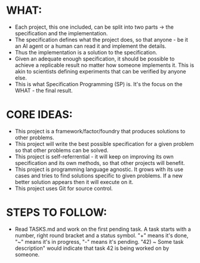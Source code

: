 # WHAT:
- Each project, this one included, can be split into two parts -> the specification and the implementation.
- The specification defines what the project does, so that anyone - be it an AI agent or a human can read it and implement the details.
- Thus the implementation is a solution to the specification.
- Given an adequate enough specification, it should be possible to achieve a replicable result no matter how someone implements it. This is akin to scientists defining experiments that can be verified by anyone else. 
- This is what Specification Programming (SP) is. It's the focus on the WHAT - the final result.

# CORE IDEAS:
- This project is a framework/factor/foundry that produces solutions to other problems.
- This project will write the best possible specification for a given problem so that other problems can be solved.
- This project is self-referrential - it will keep on improving its own specification and its own methods, so that other projects will benefit.
- This project is programming language agnostic. It grows with its use cases and tries to find solutions specific to given problems. If a new better solution appears then it will execute on it.
- This project uses Git for source control.

# STEPS TO FOLLOW:
- Read TASKS.md and work on the first pending task. A task starts with a number, right round bracket and a status symbol. "+" means it's done, "~" means it's in progress, "-" means it's pending. "42) ~ Some task description" would indicate that task 42 is being worked on by someone.